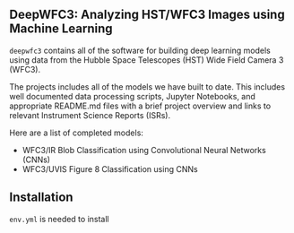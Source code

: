 DeepWFC3: Analyzing HST/WFC3 Images using Machine Learning
--------

`deepwfc3` contains all of the software for building deep learning models using data from the Hubble Space Telescopes (HST) Wide Field Camera 3 (WFC3).

The projects includes all of the models we have built to date. This includes well documented data processing scripts, Jupyter Notebooks, and appropriate README.md files with a brief project overview and links to relevant Instrument Science Reports (ISRs).

Here are a list of completed models:
- WFC3/IR Blob Classification using Convolutional Neural Networks (CNNs)
- WFC3/UVIS Figure 8 Classification using CNNs

Installation
------------
`env.yml` is needed to install
